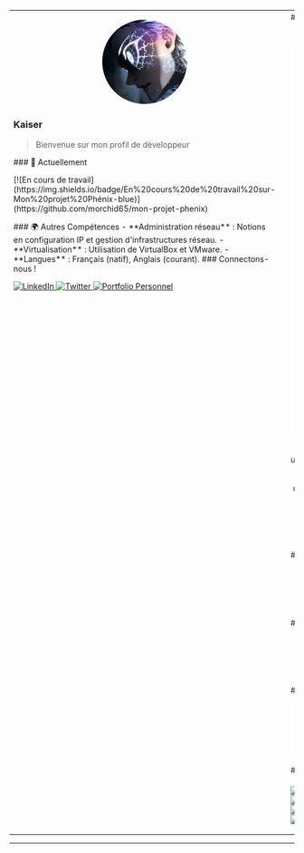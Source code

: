 <table align="center" style="width:100%">
  <tr>
    <td style="width:30%; vertical-align: top; padding-right: 20px;">
      <p align="center">
        <img src="https://raw.githubusercontent.com/morchid65/morchid65/gh-pages/1753567769129.jpg" width="150" style="border-radius: 50%;">
        <h3>Kaiser</h3>
        <blockquote>Bienvenue sur mon profil de développeur</blockquote>
      </p>
      ### 🚀 Actuellement
      <p align="left">
        [![En cours de travail](https://img.shields.io/badge/En%20cours%20de%20travail%20sur-Mon%20projet%20Phénix-blue)](https://github.com/morchid65/mon-projet-phenix)
      </p>
  ### 🌍 Autres Compétences
      - **Administration réseau** : Notions en configuration IP et gestion d'infrastructures réseau.
      - **Virtualisation** : Utilisation de VirtualBox et VMware.
      - **Langues** : Français (natif), Anglais (courant).
        ### Connectons-nous !
      <p align="left">
        <a href="https://www.linkedin.com/feed/" target="_blank">
          <img src="https://img.shields.io/badge/LinkedIn-0A66C2?style=for-the-badge&logo=linkedin&logoColor=white" alt="LinkedIn">
        </a>
        <a href="URL-DE-VOTRE-TWITTER" target="_blank">
          <img src="https://img.shields.io/badge/Twitter-1DA1F2?style=for-the-badge&logo=twitter&logoColor=white" alt="Twitter">
        </a>
        <a href="https://jebrilfoitih83.wixsite.com/monportefoliodedev-2" target="_blank">
          <img src="https://img.shields.io/badge/Portfolio-4A154B?style=for-the-badge&logo=google-chrome&logoColor=white" alt="Portfolio Personnel">
        </a>
      </p>
    </td>
    <td style="width:70%; vertical-align: top;">
      ### 📊 Mes Statistiques GitHub
      <p align="center">
        <img src="https://komarev.com/ghpvc/?username=morchid65&color=green" alt="Compteur de visites">
        <br>
        <img src="https://raw.githubusercontent.com/morchid65/morchid65/gh-pages/metrics.svg" alt="GitHub Metrics" />
        <br>
        [![Statistiques GitHub](https://github-readme-stats.vercel.app/api?username=morchid65&show_icons=true&theme=highcontrast)](https://github.com/morchid65)
        [![Langages les plus utilisés](https://github-readme-stats.vercel.app/api/top-langs/?username=morchid65&layout=compact&theme=shadow_red)](https://github.com/morchid65)
        <br>
        [![GitHub Streak](https://github-readme-streak-stats.herokuapp.com/?user=morchid65&theme=yeblu&hide_border=true)](https://github.com/morchid65)
      </p>
      ### 🏆 Mes Trophées 
      <p align="center">
        [![GitHub Trophies](https://github-profile-trophy.vercel.app/?username=morchid65&theme=radical&no-frame=true)](https://github-profile-trophy.vercel.app/?username=morchid65&theme=radical&no-frame=true)
      </p>
### ⏱️ Mon temps de codage
      <p align="center">
        [![wakatime](https://wakatime.com/badge/user/3d07be02-2a28-4eec-96eb-751c50769ce3.svg)](https://wakatime.com/@3d07be02-2a28-4eec-96eb-751c50769ce3)
      </p>
 ### 🐍 Mon historique de Contributions
      <p align="center">
      <picture>
        <source media="(prefers-color-scheme: dark)" srcset="https://github.com/mikyll/mikyll/blob/output/github-contribution-grid-snake-dark.svg">
        <source media="(prefers-color-scheme: light)" srcset="https://github.com/mikyll/mikyll/blob/output/github-contribution-grid-snake-dark.svg">
        <img alt="github-snake" src="https://github.com/mikyll/mikyll/blob/output/github-contribution-grid-snake-dark.svg">
      </picture>
      </p>
      ### 🛠️ Compétences Techniques
      <p align="left">
        <img src="https://img.shields.io/badge/Python-3776AB?style=for-the-badge&logo=python&logoColor=white" alt="Python">
        <img src="https://img.shields.io/badge/HTML5-E34F26?style=for-the-badge&logo=html5&logoColor=white" alt="HTML5">
        <img src="https://img.shields.io/badge/CSS3-1572B6?style=for-the-badge&logo=css3&logoColor=white" alt="CSS3">
        <img src="https://img.shields.io/badge/JavaScript-F7DF1E?style=for-the-badge&logo=javascript&logoColor=black" alt="JavaScript">
        <img src="https://img.shields.io/badge/PHP-777BB4?style=for-the-badge&logo=php&logoColor=white" alt="PHP">
        <img src="https://img.shields.io/badge/C%23-239120?style=for-the-badge&logo=c-sharp&logoColor=white" alt="C#">
        <img src="https://img.shields.io/badge/MySQL-4479A1?style=for-the-badge&logo=mysql&logoColor=white" alt="MySQL">
        <img src="https://img.shields.io/badge/Git-F05032?style=for-the-badge&logo=git&logoColor=white" alt="Git">
        <img src="https://img.shields.io/badge/Visual_Studio_Code-007ACC?style=for-the-badge&logo=visual-studio-code&logoColor=white" alt="Visual Studio Code">
        <img src="https://img.shields.io/badge/GitHub-100000?style=for-the-badge&logo=github&logoColor=white" alt="GitHub">
        <img src="https://img.shields.io/badge/WampServer-000000?style=for-the-badge&logo=wampserver&logoColor=white" alt="WampServer">
        <img src="https://img.shields.io/badge/Canva-00C4CC?style=for-the-badge&logo=canva&logoColor=white" alt="Canva">
        <img src="https://img.shields.io/badge/VirtualBox-20A7FE?style=for-the-badge&logo=virtualbox&logoColor=white" alt="VirtualBox">
        <img src="https://img.shields.io/badge/VMware-6202EE?style=for-the-badge&logo=vmware&logoColor=white" alt="VMware">
        <img src="https://img.shields.io/badge/Windows-0078D6?style=for-the-badge&logo=windows&logoColor=white" alt="Windows">
        <img src="https://img.shields.io/badge/Linux-FCC624?style=for-the-badge&logo=linux&logoColor=black" alt="Linux">
        <img src="https://img.shields.io/badge/Ubuntu-E95420?style=for-the-badge&logo=ubuntu&logoColor=white" alt="Ubuntu">
      </p>
    </td>
  </tr>
</table>

---

